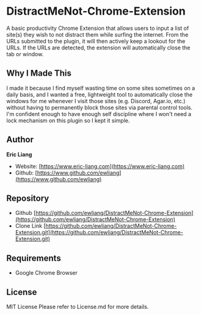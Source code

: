 # DistractMeNot-Chrome-Extension
A basic productivity Chrome Extension that allows users to input a list of site(s) they wish to not distract them while surfing the internet. From the URLs submitted to the plugin, it will then actively keep a lookout for the URLs. If the URLs are detected, the extension will automatically close the tab or window.

## Why I Made This
I made it because I find myself wasting time on some sites sometimes on a daily basis, and I wanted a free, lightweight tool to automatically close the windows for me whenever I visit those sites (e.g. Discord, Agar.io, etc.) without having to permanently block those sites via parental control tools. I'm confident enough to have enough self discipline where I won't need a lock mechanism on this plugin so I kept it simple.

## Author
**Eric Liang**
- Website: [https://www.eric-liang.com](https://www.eric-liang.com)
- Github: [https://www.github.com/ewliang](https://www.github.com/ewliang)

## Repository
- Github [https://github.com/ewliang/DistractMeNot-Chrome-Extension](https://github.com/ewliang/DistractMeNot-Chrome-Extension)
- Clone Link [https://github.com/ewliang/DistractMeNot-Chrome-Extension.git](https://github.com/ewliang/DistractMeNot-Chrome-Extension.git)

## Requirements
- Google Chrome Browser

## License
MIT License
Please refer to License.md for more details.
